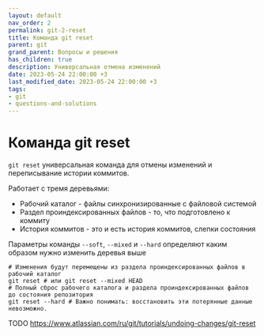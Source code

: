 ```yaml
---
layout: default
nav_order: 2
permalink: git-2-reset
title: Команда git reset
parent: git
grand_parent: Вопросы и решения
has_children: true
description: Универсальная отмена изменений
date: 2023-05-24 22:00:00 +3
last_modified_date: 2023-05-24 22:00:00 +3
tags:
- git
- questions-and-solutions
---
```


# Команда git reset

`git reset` универсальная команда для отмены изменений и переписывание истории коммитов.

Работает с тремя деревьями:

- Рабочий каталог - файлы синхронизированные с файловой системой
- Раздел проиндексированных файлов - то, что подготовлено к коммиту
- История коммитов - это и есть история коммитов, слепки состояния

Параметры команды `--soft`, `--mixed` и `--hard` определяют каким образом нужно изменить деревья выше

```shell
# Изменения будут перемещены из раздела проиндексированных файлов в рабочий каталог
git reset # или git reset --mixed HEAD
# Полный сброс рабочего каталога и раздела проиндексированных файлов до состояния репозитория
git reset --hard # Важно понимать: восстановить эти потерянные данные невозможно.
```

TODO https://www.atlassian.com/ru/git/tutorials/undoing-changes/git-reset